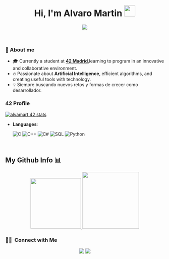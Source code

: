 <h1 align="center"><b>Hi, I'm Alvaro Martin </b><img src="https://media.giphy.com/media/hvRJCLFzcasrR4ia7z/giphy.gif" width="35"></h1>

<p align="center">
  <a href="https://github.com/DenverCoder1/readme-typing-svg"><img src="https://readme-typing-svg.herokuapp.com?font=Time+New+Roman&color=cyan&size=25&center=true&vCenter=true&width=600&height=100&lines=Welcome+to+my+GitHub+profile!;42+Madrid+Student;AI+and+Software+Developer;Always+Learning+and+Improving!"></a>
</p>
<br>

### 🌟 About me 
- 🎓 Currently a student at **[42 Madrid](https://www.42madrid.com/)**,learning to program in an innovative and collaborative environment.
- 🔥 Passionate about **Artificial Intelligence**, efficient algorithms, and creating useful tools with technology. 
- 💡 Siempre buscando nuevos retos y formas de crecer como desarrollador.

### 42 Profile
[![alvamart 42 stats](https://badge.mediaplus.ma/Darkblue/alvamart?1337Badge=off&UM6P=off)](https://github.com/oakoudad/badge42)

<p align="center">

- **Languages**:
    
  ![C](https://img.shields.io/badge/C%20-%232370ED.svg?style=for-the-badge&logo=c&logoColor=white)
  ![C++](https://img.shields.io/badge/C++%20-%2300599C.svg?style=for-the-badge&logo=c%2B%2B&logoColor=white)
  ![C#](https://img.shields.io/badge/C%23-239120?style=for-the-badge&logo=c-sharp&logoColor=white)
  ![SQL](https://img.shields.io/badge/SQL-4479A1?style=for-the-badge&logo=mysql&logoColor=white)
  ![Python](https://img.shields.io/badge/Python%20-%2314354C.svg?style=for-the-badge&logo=python&logoColor=white)


<br>   

## My Github Info 📊
<p align="center">
<a href="https://github.com/AVS1508">
  <img height="160em" src="https://github-profile-summary-cards.vercel.app/api/cards/profile-details?username=Alvaro297&layout=compact&langs_count=8&theme=algolia"/>
  <img height="180em" src="https://github-readme-stats-eight-theta.vercel.app/api/top-langs/?username=Alvaro297&layout=compact&langs_count=8&theme=algolia"/>
</a>
</p>

### 🤝🏻 &nbsp;Connect with Me
<p align="center">
<a href="www.linkedin.com/in/alvaro-martin-falagan"><img src="https://img.shields.io/badge/-Alvaro%20Martin%20Falagan-0077B5?style=flat&logo=Linkedin&logoColor=white"/></a>
<a href="mailto:alvarofalagan29@gmail.com"><img src="https://img.shields.io/badge/-alvarofalagan29@gmail.com-D14836?style=flat&logo=Gmail&logoColor=white"/></a>
</p>
